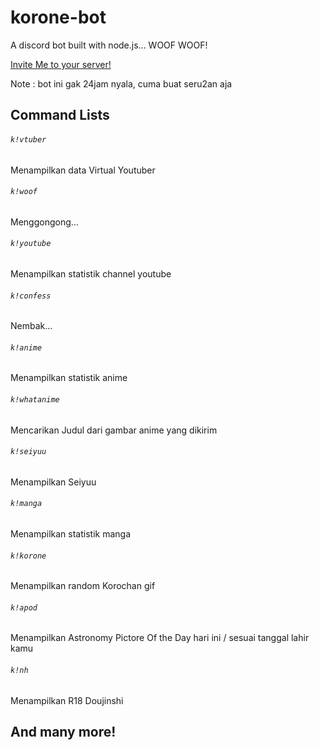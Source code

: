# korone-bot
A discord bot built with node.js... WOOF WOOF!

[Invite Me to your server!](https://discordapp.com/oauth2/authorize?client_id=700182848862158869&permissions=1745353808&scope=bot)

Note : bot ini gak 24jam nyala, cuma buat seru2an aja

## Command Lists

###### `k!vtuber`
Menampilkan data Virtual Youtuber
###### `k!woof`
Menggongong...
###### `k!youtube`
Menampilkan statistik channel youtube
###### `k!confess`
Nembak...
###### `k!anime`
Menampilkan statistik anime
###### `k!whatanime`
Mencarikan Judul dari gambar anime yang dikirim
###### `k!seiyuu`
Menampilkan Seiyuu
###### `k!manga`
Menampilkan statistik manga
###### `k!korone`
Menampilkan random Korochan gif
###### `k!apod`
Menampilkan Astronomy Pictore Of the Day hari ini / sesuai tanggal lahir kamu
###### `k!nh`
Menampilkan R18 Doujinshi

## And many more!